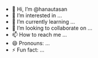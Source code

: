 - 👋 Hi, I’m @hanautasan
- 👀 I’m interested in ...
- 🌱 I’m currently learning ...
- 💞️ I’m looking to collaborate on ...
- 📫 How to reach me ...
- 😄 Pronouns: ...
- ⚡ Fun fact: ...

<!---
hanautasan/hanautasan is a ✨ special ✨ repository because its `README.md` (this file) appears on your GitHub profile.
You can click the Preview link to take a look at your changes.
--->
